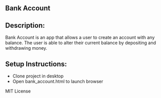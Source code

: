 ## Bank Account

## Description:
Bank Account is an app that allows a user to create an account with any balance. 
The user is able to alter their current balance by depositing and withdrawing money.

## Setup Instructions:

- Clone project in desktop
- Open bank_account.html to launch browser

MIT License
